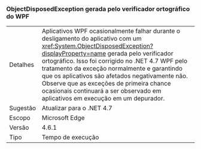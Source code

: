 ### <a name="objectdisposedexception-thrown-by-wpf-spellchecker"></a>ObjectDisposedException gerada pelo verificador ortográfico do WPF

|   |   |
|---|---|
|Detalhes|Aplicativos WPF ocasionalmente falhar durante o desligamento do aplicativo com um <xref:System.ObjectDisposedException?displayProperty=name> gerada pelo verificador ortográfico. Isso foi corrigido no .NET 4.7 WPF pelo tratamento da exceção normalmente e garantindo que os aplicativos são afetados negativamente não. Observe que as exceções de primeira chance ocasionais continuará a ser observado em aplicativos em execução em um depurador.|
|Sugestão|Atualizar para o .NET 4.7|
|Escopo|Microsoft Edge|
|Versão|4.6.1|
|Tipo|Tempo de execução|

